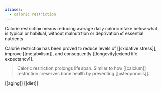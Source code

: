```yaml
---
aliases:
  - caloric restriction
---
```

Calorie restriction means reducing average daily caloric intake below what is typical or habitual, without malnutrition or deprivation of essential nutrients

Calorie restriction has been proved to reduce levels of [[oxidative stress]], improve [[metabolism]], and consequently [[longevity|extend life expectancy]].

> Caloric restriction prolongs life span. Similar to how [[calcium]] restriction preserves bone health by preventing [[osteoporosis]].

[[aging]]
[[diet]]